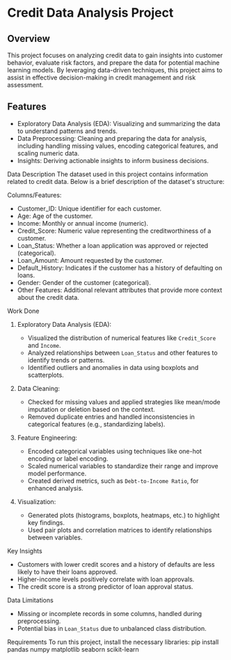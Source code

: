 # Credit Data Analysis Project

## Overview
This project focuses on analyzing credit data to gain insights into customer behavior, evaluate risk factors, and prepare the data for potential machine learning models. By leveraging data-driven techniques, this project aims to assist in effective decision-making in credit management and risk assessment.

## Features
- Exploratory Data Analysis (EDA): Visualizing and summarizing the data to understand patterns and trends.
- Data Preprocessing: Cleaning and preparing the data for analysis, including handling missing values, encoding categorical features, and scaling numeric data.
- Insights: Deriving actionable insights to inform business decisions.

Data Description
The dataset used in this project contains information related to credit data. Below is a brief description of the dataset's structure:

Columns/Features:
  - Customer_ID: Unique identifier for each customer.
  - Age: Age of the customer.
  - Income: Monthly or annual income (numeric).
  - Credit_Score: Numeric value representing the creditworthiness of a customer.
  - Loan_Status: Whether a loan application was approved or rejected (categorical).
  - Loan_Amount: Amount requested by the customer.
  - Default_History: Indicates if the customer has a history of defaulting on loans.
  - Gender: Gender of the customer (categorical).
  - Other Features: Additional relevant attributes that provide more context about the credit data.


 Work Done
1. Exploratory Data Analysis (EDA):
   - Visualized the distribution of numerical features like `Credit_Score` and `Income`.
   - Analyzed relationships between `Loan_Status` and other features to identify trends or patterns.
   - Identified outliers and anomalies in data using boxplots and scatterplots.

2. Data Cleaning:
   - Checked for missing values and applied strategies like mean/mode imputation or deletion based on the context.
   - Removed duplicate entries and handled inconsistencies in categorical features (e.g., standardizing labels).

3. Feature Engineering:
   - Encoded categorical variables using techniques like one-hot encoding or label encoding.
   - Scaled numerical variables to standardize their range and improve model performance.
   - Created derived metrics, such as `Debt-to-Income Ratio`, for enhanced analysis.

4. Visualization:
   - Generated plots (histograms, boxplots, heatmaps, etc.) to highlight key findings.
   - Used pair plots and correlation matrices to identify relationships between variables.

Key Insights
- Customers with lower credit scores and a history of defaults are less likely to have their loans approved.
- Higher-income levels positively correlate with loan approvals.
- The credit score is a strong predictor of loan approval status.

Data Limitations
- Missing or incomplete records in some columns, handled during preprocessing.
- Potential bias in `Loan_Status` due to unbalanced class distribution.

Requirements
To run this project, install the necessary libraries:
pip install pandas numpy matplotlib seaborn scikit-learn
